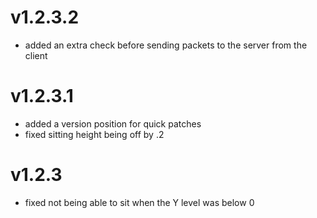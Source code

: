 # v1.2.3.2
* added an extra check before sending packets to the server from the client
# v1.2.3.1
* added a version position for quick patches
* fixed sitting height being off by .2
# v1.2.3
* fixed not being able to sit when the Y level was below 0